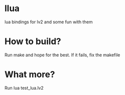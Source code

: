 llua
====

lua bindings for lv2 and some fun with them

# How to build?

Run make and hope for the best. If it fails, fix the makefile

# What more?

Run lua test_lua.lv2


